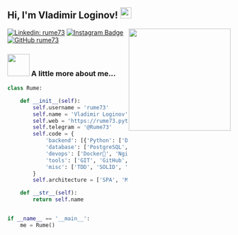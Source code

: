 <h2> Hi, I'm Vladimir Loginov! <img src="https://media.giphy.com/media/hvRJCLFzcasrR4ia7z/giphy.gif" width="25px"></h2>
<img align='right' src="https://media.giphy.com/media/M9gbBd9nbDrOTu1Mqx/giphy.gif" width="230">
<p><em> </em></p>

[![Linkedin: rume73](https://img.shields.io/badge/-rume73-blue?style=flat-square&logo=Linkedin&logoColor=white&link=https:https://www.linkedin.com/in/rume73/)](https://www.linkedin.com/in/rume73/)
[![Instagram Badge](https://img.shields.io/badge/-vladimirumi-E4405F.svg?style=flat-square&logo=Instagram&logoColor=white&link=https://www.instagram.com/vladimirumi/)](https://www.instagram.com/vlaimirumi/)
[![GitHub rume73](https://img.shields.io/github/followers/rume73?label=follow&style=social)](https://github.com/rume73)


### <img src="https://media.giphy.com/media/VgCDAzcKvsR6OM0uWg/giphy.gif" width="50"> A little more about me...  


```python
class Rume:

    def __init__(self):
        self.username = 'rume73'
        self.name = 'Vladimir Loginov'
        self.web = 'https://rume73.pythonanywhere.com/'
        self.telegram = '@Rume73'
        self.code = {
            'backend': [{'Python': ['Django', 'DRF']}, 'C#'],
            'database': ['PostgreSQL', 'SQLite3'],
            'devops': ['Docker🐳', 'Nginx', 'GitHub Actions', 'AWS', 'Heroku'],
            'tools': ['GIT', 'GitHub', 'GitLab', 'Pandas', 'Jupyter notebook'],
            'misc': ['TDD', 'SOLID', 'Linux', 'telegram-bot']
        }
        self.architecture = ['SPA', 'MVC', 'Serverless', 'microservices']

    def __str__(self):
        return self.name


if __name__ == '__main__':
    me = Rume()

```
